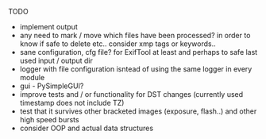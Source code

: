TODO
- implement output
- any need to mark / move which files have been processed? in order to know if safe to delete etc.. consider xmp tags or keywords..
- sane configuration, cfg file? for ExifTool at least and perhaps to safe last used input / output dir
- logger with file configuration isntead of using the same logger in every module
- gui - PySimpleGUI?
- improve tests and / or functionality for DST changes (currently used timestamp does not include TZ)
- test that it survives other bracketed images (exposure, flash..) and other high speed bursts
- consider OOP and actual data structures